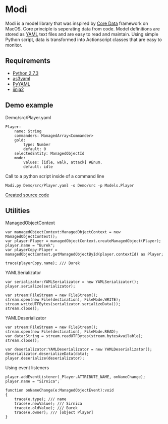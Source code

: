 Modi
====================

Modi is a model library that was inspired by [Core Data](http://en.wikipedia.org/wiki/Core_Data) framework on MacOS. Core principle is seperating data from code. Model definitions are stored as [YAML](http://en.wikipedia.org/wiki/YAML) text files and are easy to read and maintain. Using simple Python script, data is transformed into Actionscript classes that are easy to monitor.

Requirements
--------------------
* [Python 2.7.3](http://python.org/)
* [as3yaml](http://code.google.com/p/as3yaml/)
* [PyYAML](http://pyyaml.org/wiki/PyYAML)
* [jinja2](https://pypi.python.org/pypi/Jinja2)

Demo example
--------------------

Demo/src/Player.yaml

    Player:
        name: String
        commanders: ManagedArray<Commander>
        gold:
            type: Number
            default: 0
        selectedEntity: ManagedObjectId
        mode:
            values: [idle, walk, attack] #Enum.
            default: idle

Call to a python script inside of a command line
            
    Modi.py Demo/src/Player.yaml -o Demo/src -p Models.Player

[Created source code](https://github.com/justpinegames/Modi/tree/master/Demo/src/Models/Player)

Utilities
--------------------

ManagedObjectContext

    var managedObjectContext:ManagedObjectContext = new ManagedObjectContext();
    var player:Player = managedObjectContext.createManagedObject(Player);
    player.name = "Burek";
    var playerCopy:Player = managedObjectContext.getManagedObjectById(player.contextId) as Player;

    trace(playerCopy.name); /// Burek

YAMLSerializator

    var serializator:YAMLSerializator = new YAMLSerializator();
    player.serialize(serializator);

    var stream:FileStream = new FileStream();
    stream.open(new File(destination), FileMode.WRITE);
    stream.writeUTFBytes(serializator.serializeData());
    stream.close();

YAMLDeserializator

    var stream:FileStream = new FileStream();
    stream.open(new File(destination), FileMode.READ);
    var data:String = stream.readUTFBytes(stream.bytesAvailable);
    stream.close();

    var deserializator:YAMLDeserializator = new YAMLDeserializator();
    deserializator.deserializeData(data);
    player.deserialize(deserializator);

Using event listeners

    player.addEventListener(_Player.ATTRIBUTE_NAME, onNameChange);
    player.name = "Sirnica";

    function onNameChange(e:ManagedObjectEvent):void
    {
        trace(e.type); /// name
        trace(e.newValue); /// Sirnica
        trace(e.oldValue); /// Burek
        trace(e.owner); /// [object Player]
    }